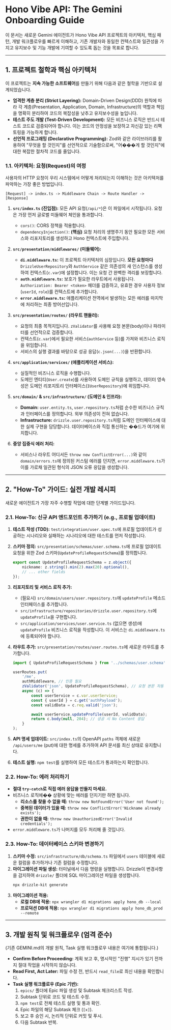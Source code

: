 # Hono Vibe API: The Gemini Onboarding Guide

이 문서는 새로운 Gemini 에이전트가 Hono Vibe API 프로젝트의 아키텍처, 핵심 패턴, 개발 워크플로우를 빠르게 이해하고, 기존 개발자와 동일한 컨텍스트와 일관성을 가지고 유지보수 및 기능 개발에 기여할 수 있도록 돕는 것을 목표로 합니다.

---

## 1. 프로젝트 철학과 핵심 아키텍처

이 프로젝트는 **지속 가능한 소프트웨어**를 만들기 위해 다음과 같은 철학을 기반으로 설계되었습니다.

-   **엄격한 계층 분리 (Strict Layering):** Domain-Driven Design(DDD) 원칙에 따라 각 계층(Presentation, Application, Domain, Infrastructure)의 역할과 책임을 명확히 분리하여 코드의 복잡성을 낮추고 유지보수성을 높입니다.
-   **테스트 주도 개발 (Test-Driven Development):** 모든 비즈니스 로직은 반드시 테스트 코드로 검증되어야 합니다. 이는 코드의 안정성을 보장하고 자신감 있는 리팩토링을 가능하게 합니다.
-   **선언적 프로그래밍 (Declarative Programming):** Zod와 같은 라이브러리를 활용하여 "무엇을 할 것인지"를 선언적으로 기술함으로써, "어���게 할 것인지"에 대한 복잡한 절차적 코드를 줄입니다.

### 1.1. 아키텍처: 요청(Request)의 여정

사용자의 HTTP 요청이 우리 시스템에서 어떻게 처리되는지 이해하는 것은 아키텍처를 파악하는 가장 좋은 방법입니다.

```
[Request] -> index.ts -> Middleware Chain -> Route Handler -> [Response]
```

1.  **`src/index.ts` (진입점):** 모든 API 요청(`/api/*`)은 이 파일에서 시작됩니다. 요청은 가장 먼저 글로벌 미들웨어 체인을 통과합니다.

    -   `cors()`: CORS 정책을 적용합니다.
    -   `dependencyInjection()`: **(핵심)** 요청 처리의 생명주기 동안 필요한 모든 서비스와 리포지토리를 생성하고 Hono 컨텍스트에 주입합니다.

2.  **`src/presentation/middlewares/` (미들웨어):**

    -   **`di.middleware.ts`:** 이 프로젝트 아키텍처의 심장입니다. **모든 요청마다** `DrizzleUserRepository`와 `AuthService` 같은 의존성의 새 인스턴스를 생성하여 컨텍스트(`c.var`)에 설정합니다. 이는 요청 간 완벽한 격리를 보장합니다.
    -   **`auth.middleware.ts`:** 보호가 필요한 라우트에서 사용됩니다. `Authorization: Bearer <token>` 헤더를 검증하고, 유효한 경우 사용자 정보(`userId`, `role`)를 컨텍스트에 추가합니다.
    -   **`error.middleware.ts`:** 애플리케이션 전역에서 발생하는 모든 에러를 마지막에 처리하는 최종 방어선입니다.

3.  **`src/presentation/routes/` (라우트 핸들러):**

    -   요청의 최종 목적지입니다. `zValidator`를 사용해 요청 본문(body)이나 파라미터를 선언적으로 검증합니다.
    -   컨텍스트(`c.var`)에서 필요한 서비스(`authService` 등)를 가져와 비즈니스 로직을 위임합니다.
    -   서비스의 실행 결과를 바탕으로 성공 응답(`c.json(...)`)을 반환합니다.

4.  **`src/application/services/` (애플리케이션 서비스):**

    -   실질적인 비즈니스 로직을 수행합니다.
    -   도메인 엔티티(`User.create`)를 사용하여 도메인 규칙을 실행하고, 데이터 영속성은 도메인 리포지토리 인터페이스(`IUserRepository`)에 위임합니다.

5.  **`src/domain/` & `src/infrastructure/` (도메인 & 인프라):**

    -   **Domain:** `user.entity.ts`, `user.repository.ts`처럼 순수한 비즈니스 규칙과 인터페이스를 정의합니다. 외부 의존성이 전혀 없습니다.
    -   **Infrastructure:** `drizzle.user.repository.ts`처럼 도메인 인터페이스에 대한 실제 구현을 담당합니다. 데이터베이스와 직접 통신하는 ��드가 여기에 위치합니다.

6.  **중앙 집중식 에러 처리:**
    -   서비스나 라우트 어디서든 `throw new ConflictError(...)`와 같이 `domain/errors.ts`에 정의된 커스텀 에러를 던지면, `error.middleware.ts`가 이를 가로채 일관된 형식의 JSON 오류 응답을 생성합니다.

---

## 2. "How-To" 가이드: 실전 개발 레시피

새로운 에이전트가 가장 자주 수행할 작업에 대한 단계별 가이드입니다.

### 2.1. How-To: 신규 API 엔드포인트 추가하기 (e.g., 프로필 업데이트)

1.  **테스트 작성 (TDD):** `test/integration/user.spec.ts`에 프로필 업데이트가 성공하는 시나리오와 실패하는 시나리오에 대한 테스트를 먼저 작성합니다.
2.  **스키마 정의:** `src/presentation/schemas/user.schema.ts`에 프로필 업데이트 요청을 위한 Zod 스키마(`UpdateProfileRequestSchema`)를 정의합니다.
    ```typescript
    export const UpdateProfileRequestSchema = z.object({
        nickname: z.string().min(2).max(20).optional(),
        // ... other fields
    });
    ```
3.  **리포지토리 및 서비스 로직 추가:**
    -   (필요시) `src/domain/users/user.repository.ts`에 `updateProfile` 메소드 인터페이스를 추가합니다.
    -   `src/infrastructure/repositories/drizzle.user.repository.ts`에 `updateProfile`을 구현합니다.
    -   `src/application/services/user.service.ts` (없으면 생성)에 `updateProfile` 비즈니스 로직을 작성합니다. 이 서비스는 `di.middleware.ts`에 등록되어야 합니다.
4.  **라우트 추가:** `src/presentation/routes/user.routes.ts`에 새로운 라우트를 추가합니다.

    ```typescript
    import { UpdateProfileRequestSchema } from '../schemas/user.schema';

    userRoutes.put(
        '/me',
        authMiddleware, // 인증 필요
        zValidator('json', UpdateProfileRequestSchema), // 요청 본문 자동 검증
        async (c) => {
            const userService = c.var.userService;
            const { userId } = c.get('authPayload');
            const validData = c.req.valid('json');

            await userService.updateProfile(userId, validData);
            return c.body(null, 204); // 성공 시 No Content 응답
        }
    );
    ```

5.  **API 명세 업데이트:** `src/index.ts`의 OpenAPI `paths` 객체에 새로운 `/api/users/me` (put)에 대한 명세를 추가하여 API 문서를 최신 상태로 유지합니다.
6.  **테스트 실행:** `npm test`를 실행하여 모든 테스트가 통과하는지 확인합니다.

### 2.2. How-To: 에러 처리하기

-   **절대 `try-catch`로 직접 에러 응답을 만들지 마세요.**
-   비즈니스 로직에�� 상황에 맞는 에러를 던지기만 하면 됩니다.
    -   **리소스를 찾을 수 없을 때:** `throw new NotFoundError('User not found');`
    -   **중복된 데이터가 있을 때:** `throw new ConflictError('Nickname already exists');`
    -   **권한이 없을 때:** `throw new UnauthorizedError('Invalid credentials');`
-   `error.middleware.ts`가 나머지를 모두 처리해 줄 것입니다.

### 2.3. How-To: 데이터베이스 스키마 변경하기

1.  **스키마 수정:** `src/infrastructure/db/schema.ts` 파일에서 `users` 테이블에 새로운 컬럼을 추가하거나 기존 컬럼을 수정합니다.
2.  **마이그레이션 파일 생성:** 터미널에서 다음 명령을 실행합니다. Drizzle이 변경사항을 감지하여 `drizzle/` 폴더에 SQL 마이그레이션 파일을 생성합니다.
    ```bash
    npx drizzle-kit generate
    ```
3.  **마이그레이션 적용:**
    -   **로컬 DB에 적용:** `npx wrangler d1 migrations apply hono_db --local`
    -   **프로덕션 DB에 적용:** `npx wrangler d1 migrations apply hono_db_prod --remote`

---

## 3. 개발 원칙 및 워크플로우 (엄격 준수)

(기존 GEMINI.md의 개발 원칙, Task 실행 워크플로우 내용은 여기에 통합됩니다.)

-   **Confirm Before Proceeding:** 계획 보고 후, 명시적인 "진행" 지시가 있기 전까지 절대 작업을 시작하지 않습니다.
-   **Read First, Act Later:** 파일 수정 전, 반드시 `read_file`로 최신 내용을 확인합니다.
-   **Task 실행 워크플로우 (Epic 기반):**
    1.  `epics/` 폴더에 Epic 파일 생성 및 Subtask 체크리스트 작성.
    2.  Subtask 단위로 코드 및 테스트 수정.
    3.  `npm test`로 전체 테스트 실행 및 통과 확인.
    4.  Epic 파일의 해당 Subtask 체크 (`[x]`).
    5.  보고 후 승인 시, 논리적 단위로 커밋 및 푸시.
    6.  다음 Subtask 반복.
